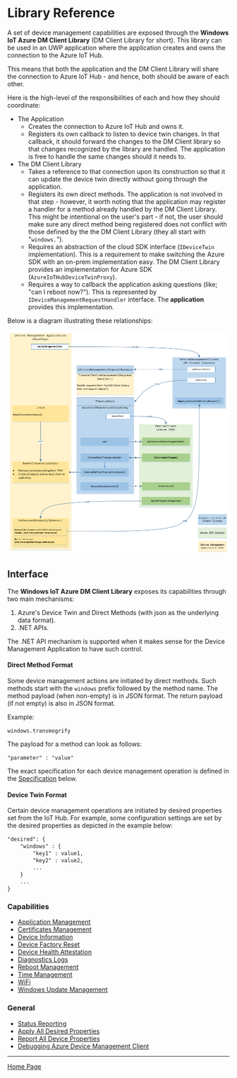 # Library Reference

A set of device management capabilities are exposed through the **Windows IoT Azure DM Client Library** (DM Client Library for short). This library can be used in an UWP application where the application creates and owns the connection to the Azure IoT Hub.

This means that both the application and the DM Client Library will share the connection to Azure IoT Hub - and hence, both should be aware of each other.

Here is the high-level of the responsibilities of each and how they should coordinate:

- The Application
  - Creates the connection to Azure IoT Hub and owns it.
  - Registers its own callback to listen to device twin changes. In that callback, it should forward the changes to the DM Client library so that changes recognized by the library are handled. The application is free to handle the same changes should it needs to.
- The DM Client Library
  - Takes a reference to that connection upon its construction so that it can update the device twin directly without going through the application.
  - Registers its own direct methods. The application is not involved in that step - however, it worth noting that the application may register a handler for a method already handled by the DM Client Library. This might be intentional on the user's part - if not, the user should make sure any direct method being registered does not conflict with those defined by the the DM Client Library (they all start with "`windows.`").
  - Requires an abstraction of the cloud SDK interface (`IDeviceTwin` implementation). This is a requirement to make switching the Azure SDK with an on-prem implementation easy. The DM Client Library provides an implementation for Azure SDK (`AzureIoTHubDeviceTwinProxy`).
  - Requires a  way to callback the application asking questions (like; "can I reboot now?"). This is represented by `IDeviceManagementRequestHandler` interface. The **application** provides this implementation.

Below is a diagram illustrating these relationships:

<img src="dm-application-anatomy.png"/>

## Interface

The **Windows IoT Azure DM Client Library** exposes its capabilities through two main mechanisms:

1. Azure's Device Twin and Direct Methods (with json as the underlying data format).
2. .NET APIs.

The .NET API mechanism is supported when it makes sense for the Device Management Application to have such control.

#### Direct Method Format

Some device management actions are initiated by direct methods. Such methods start with the `windows` prefix followed by the method name. The method payload (when non-empty) is in JSON format. The return payload (if not empty) is also in JSON format.

Example:

```
windows.transmogrify
```

The payload for a method can look as follows:
```
"parameter" : "value"
```

The exact specification for each device management operation is defined in the [Specification](#specification) below.

#### Device Twin Format

Certain device management operations are initiated by desired properties set from the IoT Hub. For example, some configuration settings are set by the desired properties as depicted in the example below:

```
"desired": {
    "windows" : { 
        "key1" : value1,
        "key2" : value2,
        ...
    }
    ...
}
```

### Capabilities

- [Application Management](application-management.md)
- [Certificates Management](certificate-management.md)
- [Device Information](device-info.md)
- [Device Factory Reset](device-factory-reset.md)
- [Device Health Attestation](device-health-attestation.md)
- [Diagnostics Logs](diagnostic-logs-management.md)
- [Reboot Management](reboot-management.md)
- [Time Management](time-management.md)
- [WiFi](wifi-management.md)
- [Windows Update Management](windows-update-management.md)

### General

- [Status Reporting](status-reporting.md)
- [Apply All Desired Properties](apply-all-desired-properties.md)
- [Report All Device Properties](report-all-device-properties.md)
- [Debugging Azure Device Management Client](debugging.md)

----

[Home Page](../README.md)